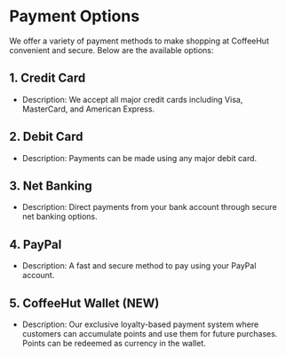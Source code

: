 # Payment Options

We offer a variety of payment methods to make shopping at CoffeeHut convenient and secure. Below are the available options:

## 1. Credit Card
- Description: We accept all major credit cards including Visa, MasterCard, and American Express.

## 2. Debit Card
- Description: Payments can be made using any major debit card.

## 3. Net Banking
- Description: Direct payments from your bank account through secure net banking options.

## 4. PayPal
- Description: A fast and secure method to pay using your PayPal account.

## 5. CoffeeHut Wallet (NEW)
- Description: Our exclusive loyalty-based payment system where customers can accumulate points and use them for future purchases. Points can be redeemed as currency in the wallet.
